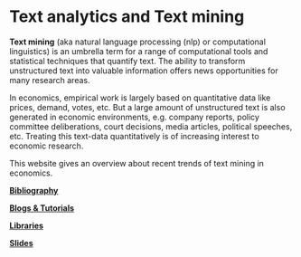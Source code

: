 # Text analytics and Text mining

**Text mining** (aka natural language processing (nlp) or computational linguistics) is an umbrella
term for a range of computational tools and statistical techniques that quantify text. The ability to transform unstructured text into valuable information offers news opportunities for many research areas.

In economics, empirical work is largely based on quantitative data like prices, demand, votes, etc. But a large amount of unstructured text is also generated in economic environments, e.g. company reports, policy committee deliberations, court decisions, media articles, political speeches, etc.
Treating this text-data quantitatively is of increasing interest to economic research.  

This website gives an overview about recent trends of text mining in economics.

[**Bibliography**](acad_research.md)

[**Blogs & Tutorials**](blogs.md)

[**Libraries**](libraries.md)

[**Slides**](textm.html)
